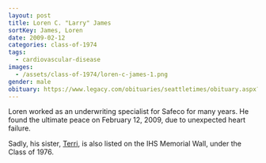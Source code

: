 ```yaml
---
layout: post
title: Loren C. "Larry" James
sortKey: James, Loren
date: 2009-02-12
categories: class-of-1974
tags:
  - cardiovascular-disease
images:
  - /assets/class-of-1974/loren-c-james-1.png
gender: male
obituary: https://www.legacy.com/obituaries/seattletimes/obituary.aspx?n=Loren-James&pid=124417477
---
```

Loren worked as an underwriting specialist for Safeco for many years. He found the ultimate peace on February 12, 2009, due to unexpected heart failure. 

Sadly, his sister, [Terri](https://ihsmemorial.org/class-of-1976/teresa-louise-james/), is also listed on the IHS Memorial Wall, under the Class of 1976.